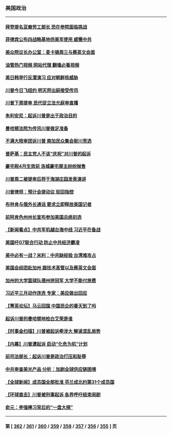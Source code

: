 ### 美国政治
---
#### [拜登提名亚裔劳工部长 恐在参院面临挑战](../../pages/ncid1078159/n13964519.md?04040445) 
#### [菲律宾公布四战略基地供美军使用 威慑中共](../../pages/ncid1078159/n13964537.md?04040445) 
#### [美众院议长办公室：麦卡锡周三与蔡英文会面](../../pages/ncid1078159/n13964550.md?04040445) 
#### [油管热门视频 网站代理 翻墙必看视频](http://138.2.39.72:81/youtube.html?epic-marker?04040445)
#### [美日韩举行反潜演习 应对朝鲜核威胁](../../pages/ncid1078159/n13964480.md?04040445) 
#### [川普今日飞纽约 明天将出庭接受传讯](../../pages/ncid1078159/n13964354.md?04040445) 
#### [川普下周提审 民代促立法允庭审直播](../../pages/ncid1078159/n13964232.md?04040445) 
#### [朱利安尼：起诉川普是出于政治目的](../../pages/ncid1078159/n13964234.md?04040445) 
#### [曼哈顿法院为传讯川普做足准备](../../pages/ncid1078159/n13964230.md?04040445) 
#### [不满大陪审团诉川普 南加民众集会挺川竞选](../../pages/ncid1078159/n13964174.md?04040445) 
#### [普萨基：民主党人不该“庆祝”对川普的起诉](../../pages/ncid1078159/n13964029.md?04040445) 
#### [豪宅税4月生效前 洛城豪宅屋主纷纷抛售](../../pages/ncid1078159/n13964164.md?04040445) 
#### [川普周二被提审后将于海湖庄园发表演讲](../../pages/ncid1078159/n13963982.md?04040445) 
#### [川普律师：预计会提动议 驳回指控](../../pages/ncid1078159/n13963958.md?04040445) 
#### [布林肯与俄外长通话 要求立即释放美国记者](../../pages/ncid1078159/n13963946.md?04040445) 
#### [前阿肯色州州长宣布参加美国总统初选](../../pages/ncid1078159/n13963935.md?04040445) 
#### [【新闻看点】中共军机越台海中线 习近平在备战](../../pages/ncid1078159/n13963483.md?04040445) 
#### [美国吁G7联合行动 防止中共经济霸凌](../../pages/ncid1078159/n13963564.md?04040445) 
#### [美中必有一战？米利：中共缺经验 台湾难攻占](../../pages/ncid1078159/n13963490.md?04040445) 
#### [美国会组团赴加州 跟技术高管以及蔡英文会面](../../pages/ncid1078159/n13963538.md?04040445) 
#### [加州的大学篮球队德州拼冠军 大学不能付旅费](../../pages/ncid1078159/n13963466.md?04040445) 
#### [习近平三月动作连连 专家：美应做出回应](../../pages/ncid1078159/n13963399.md?04040445) 
#### [【菁英论坛】马云回国 中国民企的春天到了吗](../../pages/ncid1078159/n13963374.md?04040445) 
#### [起诉川普的曼哈顿地检白艾荣是谁](../../pages/ncid1078159/n13963347.md?04040445) 
#### [【时事金扫描】川普被起诉牵涉大 解读混乱局势](../../pages/ncid1078159/n13963361.md?04040445) 
#### [【内幕】川普遭起诉 启动“化危为机”计划](../../pages/ncid1078159/n13963334.md?04040445) 
#### [前司法部长：起诉川普是政治打压和耻辱](../../pages/ncid1078159/n13963330.md?04040445) 
#### [中共审查美光产品 分析：加剧全球供应链困境](../../pages/ncid1078159/n13963146.md?04040445) 
#### [【全球新闻】成员国全部批准 芬兰成北约第31个成员国](../../pages/ncid1078159/n13963059.md?04040445) 
#### [【环球直击】川普被刑事起诉 各界呼吁结束闹剧](../../pages/ncid1078159/n13962804.md?04040445) 
#### [俞元：李强捧习背后的“一盘大棋”](../../pages/ncid1078159/n13963042.md?04040445) 

---
#### 第 [ [362](./362.md?04040445) / [361](./361.md?04040445) / [360](./360.md?04040445) / [359](./359.md?04040445) / [358](./358.md?04040445) / [357](./357.md?04040445) / [356](./356.md?04040445) / [355](./355.md?04040445) ] 页
